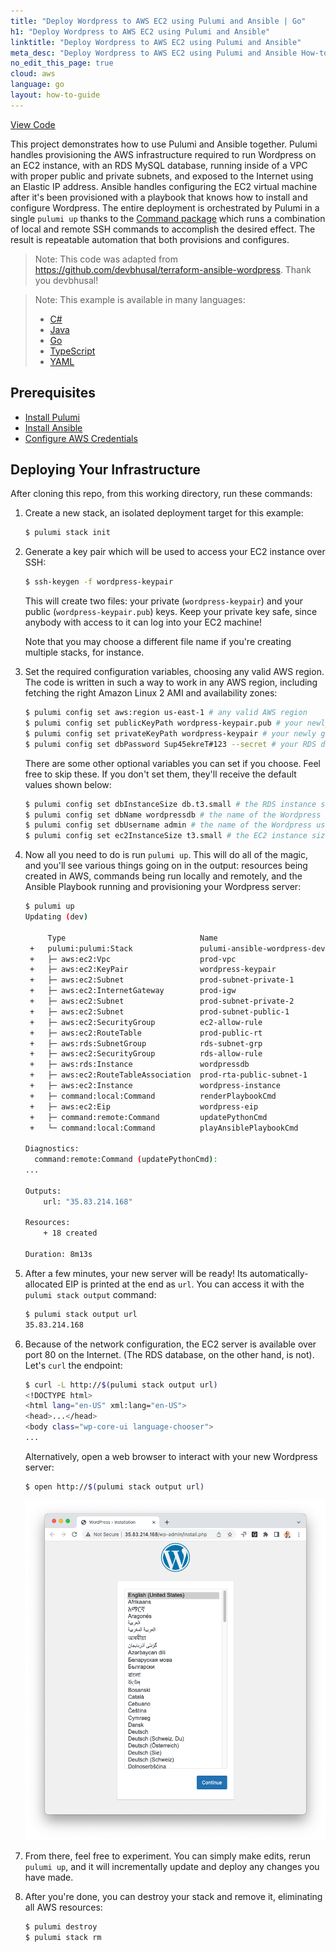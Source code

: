 ```yaml
---
title: "Deploy Wordpress to AWS EC2 using Pulumi and Ansible | Go"
h1: "Deploy Wordpress to AWS EC2 using Pulumi and Ansible"
linktitle: "Deploy Wordpress to AWS EC2 using Pulumi and Ansible"
meta_desc: "Deploy Wordpress to AWS EC2 using Pulumi and Ansible How-to Guide using Go"
no_edit_this_page: true
cloud: aws
language: go
layout: how-to-guide
---
```


<!-- WARNING: this page was generated by a tool. Do not edit it by hand. -->
<!-- To change it, please see https://github.com/pulumi/docs/tree/master/tools/mktutorial. -->

<p class="mb-4 flex">
    <a class="flex flex-wrap items-center rounded text-xs text-white bg-blue-600 border-2 border-blue-600 px-2 mr-2 whitespace-no-wrap hover:text-white" style="height: 32px" href="https://github.com/pulumi/examples/tree/master/aws-go-ansible-wordpress" target="_blank">
        <span><i class="fab fa-github pr-2"></i> View Code</span>
    </a>
</p>


This project demonstrates how to use Pulumi and Ansible together. Pulumi handles provisioning the AWS infrastructure
required to run Wordpress on an EC2 instance, with an RDS MySQL database, running inside of a VPC with proper public
and private subnets, and exposed to the Internet using an Elastic IP address. Ansible handles configuring the EC2
virtual machine after it's been provisioned with a playbook that knows how to install and configure Wordpress.
The entire deployment is orchestrated by Pulumi in a single `pulumi up` thanks to the
[Command package](https://www.pulumi.com/registry/packages/command) which runs a combination of local and remote SSH
commands to accomplish the desired effect. The result is repeatable automation that both provisions and configures.

> Note: This code was adapted from https://github.com/devbhusal/terraform-ansible-wordpress. Thank you devbhusal!

> Note: This example is available in many languages:
>
> * [C#](../aws-cs-ansible-wordpress)
> * [Java](../aws-java-ansible-wordpress)
> * [Go](../aws-go-ansible-wordpress)
> * [TypeScript](../aws-ts-ansible-wordpress)
> * [YAML](../aws-yaml-ansible-wordpress)

## Prerequisites

* [Install Pulumi](https://www.pulumi.com/docs/get-started/install/)
* [Install Ansible](https://docs.ansible.com/ansible/latest/installation_guide/intro_installation.html)
* [Configure AWS Credentials](https://www.pulumi.com/docs/intro/cloud-providers/aws/setup/)

## Deploying Your Infrastructure

After cloning this repo, from this working directory, run these commands:

1. Create a new stack, an isolated deployment target for this example:

    ```bash
    $ pulumi stack init
    ```

2. Generate a key pair which will be used to access your EC2 instance over SSH:

    ```bash
    $ ssh-keygen -f wordpress-keypair
    ```

   This will create two files: your private (`wordpress-keypair`) and your public (`wordpress-keypair.pub`)
   keys. Keep your private key safe, since anybody with access to it can log into your EC2 machine!

   Note that you may choose a different file name if you're creating multiple stacks, for instance.

3. Set the required configuration variables, choosing any valid AWS region. The code is written in such
   a way to work in any AWS region, including fetching the right Amazon Linux 2 AMI and availability zones:

    ```bash
    $ pulumi config set aws:region us-east-1 # any valid AWS region
    $ pulumi config set publicKeyPath wordpress-keypair.pub # your newly generated public key
    $ pulumi config set privateKeyPath wordpress-keypair # your newly generated private key
    $ pulumi config set dbPassword Sup45ekreT#123 --secret # your RDS database password -- keep it safe!
    ```

    There are some other optional variables you can set if you choose. Feel free to skip these. If you don't
    set them, they'll receive the default values shown below:

    ```bash
    $ pulumi config set dbInstanceSize db.t3.small # the RDS instance size to use
    $ pulumi config set dbName wordpressdb # the name of the Wordpress database in RDS
    $ pulumi config set dbUsername admin # the name of the Wordpress user that will be used
    $ pulumi config set ec2InstanceSize t3.small # the EC2 instance size to provision
    ```

4. Now all you need to do is run `pulumi up`. This will do all of the magic, and you'll see various
   things going on in the output: resources being created in AWS, commands being run locally and remotely,
   and the Ansible Playbook running and provisioning your Wordpress server:

    ```bash
    $ pulumi up
    Updating (dev)

         Type                              Name                          Status      Info
     +   pulumi:pulumi:Stack               pulumi-ansible-wordpress-dev  created
     +   ├─ aws:ec2:Vpc                    prod-vpc                      created
     +   ├─ aws:ec2:KeyPair                wordpress-keypair             created
     +   ├─ aws:ec2:Subnet                 prod-subnet-private-1         created
     +   ├─ aws:ec2:InternetGateway        prod-igw                      created
     +   ├─ aws:ec2:Subnet                 prod-subnet-private-2         created
     +   ├─ aws:ec2:Subnet                 prod-subnet-public-1          created
     +   ├─ aws:ec2:SecurityGroup          ec2-allow-rule                created
     +   ├─ aws:ec2:RouteTable             prod-public-rt                created
     +   ├─ aws:rds:SubnetGroup            rds-subnet-grp                created
     +   ├─ aws:ec2:SecurityGroup          rds-allow-rule                created
     +   ├─ aws:rds:Instance               wordpressdb                   created
     +   ├─ aws:ec2:RouteTableAssociation  prod-rta-public-subnet-1      created
     +   ├─ aws:ec2:Instance               wordpress-instance            created
     +   ├─ command:local:Command          renderPlaybookCmd             created
     +   ├─ aws:ec2:Eip                    wordpress-eip                 created
     +   ├─ command:remote:Command         updatePythonCmd               created     12 messages
     +   └─ command:local:Command          playAnsiblePlaybookCmd        created

    Diagnostics:
      command:remote:Command (updatePythonCmd):
    ...

    Outputs:
        url: "35.83.214.168"

    Resources:
        + 18 created

    Duration: 8m13s
    ```

5. After a few minutes, your new server will be ready! Its automatically-allocated EIP is printed at the end
   as `url`. You can access it with the `pulumi stack output` command:

    ```bash
    $ pulumi stack output url
    35.83.214.168
    ```

6. Because of the network configuration, the EC2 server is available over port 80 on the Internet. (The RDS
   database, on the other hand, is not). Let's `curl` the endpoint:

    ```bash
    $ curl -L http://$(pulumi stack output url)
    <!DOCTYPE html>
    <html lang="en-US" xml:lang="en-US">
    <head>...</head>
    <body class="wp-core-ui language-chooser">
    ...
    ```

   Alternatively, open a web browser to interact with your new Wordpress server:

    ```bash
    $ open http://$(pulumi stack output url)
    ```

    ![Wordpress Screenshot](https://raw.githubusercontent.com/pulumi/examples/master/aws-go-ansible-wordpress/wordpress.png)

7. From there, feel free to experiment. You can simply make edits, rerun `pulumi up`, and it will incrementally
   update and deploy any changes you have made.

8. After you're done, you can destroy your stack and remove it, eliminating all AWS resources:

    ```bash
    $ pulumi destroy
    $ pulumi stack rm
    ```

